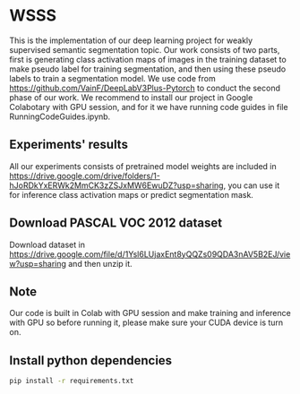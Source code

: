 # WSSS
This is the implementation of our deep learning project for weakly supervised semantic segmentation topic. Our work consists of two parts, first is generating class activation maps of images in the training dataset to make pseudo label for training segmentation, and then using these pseudo labels to train a segmentation model. We use code from https://github.com/VainF/DeepLabV3Plus-Pytorch to conduct the second phase of our work. We recommend to install our project in Google Colabotary with GPU session, and for it we have running code guides in file RunningCodeGuides.ipynb. 

## Experiments' results
All our experiments consists of pretrained model weights are included in https://drive.google.com/drive/folders/1-hJoRDkYxERWk2MmCK3zZSJxMW6EwuDZ?usp=sharing, you can use it for inference class activation maps or predict segmentation mask.

## Download PASCAL VOC 2012 dataset 
Download dataset in https://drive.google.com/file/d/1Ysl6LUjaxEnt8yQQZs09QDA3nAV5B2EJ/view?usp=sharing and then unzip it.

## Note
Our code is built in Colab with GPU session and make training and inference with GPU so before running it, please make sure your CUDA device is turn on.

## Install python dependencies
```bash
pip install -r requirements.txt
```

